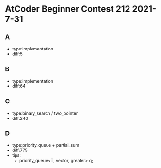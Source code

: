 # AtCoder Beginner Contest 212 2021-7-31
## A
+ type:implementation
+ diff:5
## B
+ type:implementation
+ diff:64
## C
+ type:binary_search / two_pointer
+ diff:246
## D
+ type:priority_queue + partial_sum
+ diff:775
+ tips:
    - priority_queue<T, vector<T>, greater<T>> q;
